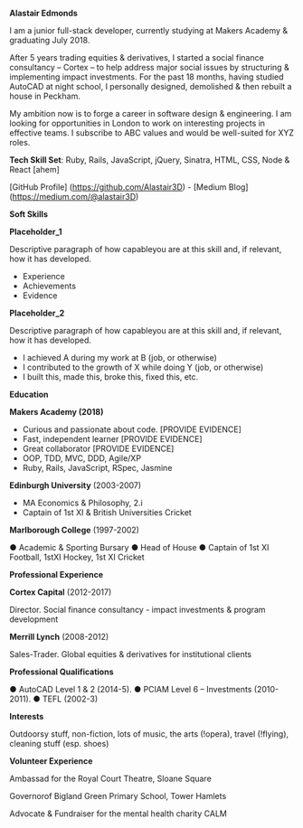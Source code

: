 **Alastair Edmonds**

I am a junior full-stack developer, currently studying at Makers Academy & graduating July 2018. 

After 5 years trading equities & derivatives, I started a social finance consultancy – Cortex – to help address major social issues by structuring & implementing impact investments.  For the past 18 months, having studied AutoCAD at night school, I personally designed, demolished & then rebuilt a house in Peckham.  

My ambition now is to forge a career in software design & engineering.  I am looking for opportunities in London to work on interesting projects in effective teams.  I subscribe to ABC values and would be well-suited for XYZ roles.

**Tech Skill Set**: Ruby, Rails, JavaScript, jQuery, Sinatra, HTML, CSS, Node & React [ahem]

[GitHub Profile] (https://github.com/Alastair3D) - [Medium Blog] (https://medium.com/@alastair3D) 



**Soft Skills**

**Placeholder_1**

Descriptive paragraph of how capableyou are at this skill and, if relevant, how it has developed.

- Experience
- Achievements
- Evidence

**Placeholder_2**

Descriptive paragraph of how capableyou are at this skill and, if relevant, how it has developed.

- I achieved A during my work at B (job, or otherwise)
- I contributed to the growth of X while doing Y (job, or otherwise)
- I built this, made this, broke this, fixed this, etc.
  

**Education**

**Makers Academy (2018)**

- Curious and passionate about code. [PROVIDE EVIDENCE]
- Fast, independent learner [PROVIDE EVIDENCE]
- Great collaborator [PROVIDE EVIDENCE]
- OOP, TDD, MVC, DDD, Agile/XP
- Ruby, Rails, JavaScript, RSpec, Jasmine

**Edinburgh University** (2003-2007)

- MA Economics & Philosophy, 2.i
- Captain of 1st XI & British Universities Cricket

**Marlborough College** (1997-2002)

● Academic & Sporting Bursary  ● Head of House  ● Captain of 1st XI Football, 1stXI Hockey, 1st XI Cricket



**Professional Experience**

**Cortex Capital** (2012-2017)

Director.  Social finance consultancy - impact investments & program development

**Merrill Lynch** (2008-2012)

Sales-Trader.  Global equities & derivatives for institutional clients



**Professional Qualifications**

● AutoCAD Level 1 & 2 (2014-5).  ● PCIAM Level 6 – Investments (2010-2011).  ● TEFL (2002-3)

 

**Interests**

Outdoorsy stuff, non-fiction, lots of music, the arts (!opera), travel (!flying), cleaning stuff (esp. shoes)

 

**Volunteer Experience**

Ambassad for the Royal Court Theatre, Sloane Square

Governorof Bigland Green Primary School, Tower Hamlets

Advocate & Fundraiser for the mental health charity CALM
